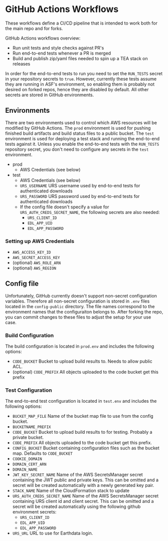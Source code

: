 # GitHub Actions Workflows
These workflows define a CI/CD pipeline that is intended to work both for the
main repo and for forks.

GitHub Actions workflows overview:
- Run unit tests and style checks against PR's
- Run end-to-end tests whenever a PR is merged
- Build and publish zip/yaml files needed to spin up a TEA stack on releases

In order for the end-to-end tests to run you need to set the `RUN_TESTS` secret
in your repository secrets to `true`. However, currently these tests assume
they are running in ASF's environment, so enabling them is probably not desired
on forked repos, hence they are disabled by default. All other secrets are
stored in GitHub environments.

## Environments
There are two environments used to control which AWS resources will be modified
by GitHub Actions. The `prod` environment is used for pushing finished build
artifacts and build status files to a public bucket. The `test` environment is
used for deploying a test stack and running the end-to-end tests against it.
Unless you enable the end-to-end tests with the `RUN_TESTS` repository secret,
you don't need to configure any secrets in the `test` environment.

- prod
  - AWS Credentials (see below)
- test
  - AWS Credentials (see below)
  - `URS_USERNAME` URS username used by end-to-end tests for authenticated
    downloads
  - `URS_PASSWORD` URS password used by end-to-end tests for authenticated
    downloads
  - If the config file doesn't specify a value for `URS_AUTH_CREDS_SECRET_NAME`,
    the following secrets are also needed:
    - `URS_CLIENT_ID`
    - `EDL_APP_UID`
    - `EDL_APP_PASSWORD`

### Setting up AWS Credentials
- `AWS_ACCESS_KEY_ID`
- `AWS_SECRET_ACCESS_KEY`
- (optional) `AWS_ROLE_ARN`
- (optional) `AWS_REGION`

## Config file
Unfortunately, GitHub currently doesn't support non-secret configuration
variables. Therefore all non-secret configuration is stored in `.env`
files located in the `config-public` directory. The file names correspond to
the environment names that the configuraiton belongs to. After forking the repo,
you can commit changes to these files to adjust the setup for your use case.

### Build Configuration
The build configuration is located in `prod.env` and includes the following
options:

- `CODE_BUCKET` Bucket to upload build results to. Needs to allow public ACL.
- (optional) `CODE_PREFIX` All objects uploaded to the code bucket get
  this prefix

### Test Configuration
The end-to-end test configuration is located in `test.env` and includes the
following options:

- `BUCKET_MAP_FILE` Name of the bucket map file to use from the config
bucket.
- `BUCKETNAME_PREFIX`
- `CODE_BUCKET` Bucket to upload build results to for testing. Probably a
  private bucket.
- `CODE_PREFIX` All objects uploaded to the code bucket get this prefix.
- `CONFIG_BUCKET` Bucket containing configuration files such as
  the bucket map. Defaults to `CODE_BUCKET`
- `COOKIE_DOMAIN`
- `DOMAIN_CERT_ARN`
- `DOMAIN_NAME`
- `JWT_KEY_SECRET_NAME` Name of the AWS SecretsManager secret
  containing the JWT public and private keys. This can be omitted and a
  secret will be created automatically with a newly generated key pair.
- `STACK_NAME` Name of the CloudFormation stack to update
- `URS_AUTH_CREDS_SECRET_NAME` Name of the AWS SecretsManager
  secret containing URS client id and client secret. This can be omitted
  and a secret will be created automatically using the following github
  environment secrets:
  - `URS_CLIENT_ID`
  - `EDL_APP_UID`
  - `EDL_APP_PASSWORD`
- `URS_URL` URL to use for Earthdata login.
